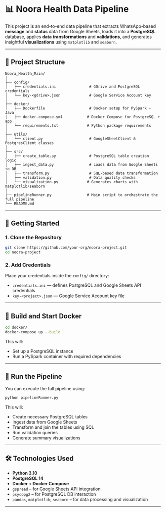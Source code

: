 # 📊 Noora Health Data Pipeline

This project is an end-to-end data pipeline that extracts WhatsApp-based **message** and **status** data from Google Sheets, loads it into a **PostgreSQL** database, applies **data transformations** and **validations**, and generates insightful **visualizations** using `matplotlib` and `seaborn`.

---

## 📁 Project Structure

```
Noora_Health_Main/
│
├── config/
│   ├── credentials.ini               # GDrive and PostgreSQL credentials
│   └── key-<gdrive>.json             # Google Service Account key
│
├── docker/
│   ├── Dockerfile                    # Docker setup for PySpark + Java
│   ├── docker-compose.yml           # Docker Compose for PostgreSQL + app
│   └── requirements.txt             # Python package requirements
│
├── utils/
│   └── client.py                     # GoogleSheetClient & PostgresClient classes
│
├── src/
│   ├── create_table.py               # PostgreSQL table creation logic
│   ├── ingest_data.py                # Loads data from Google Sheets to DB
│   ├── transform.py                  # SQL-based data transformation
│   ├── validation.py                 # Data quality checks
│   └── visualization.py             # Generates charts with matplotlib/seaborn
│
├── pipelineRunner.py                # Main script to orchestrate the full pipeline
└── README.md
```

---

## 🚀 Getting Started

### 1. Clone the Repository

```bash
git clone https://github.com/your-org/noora-project.git
cd noora-project
```

### 2. Add Credentials

Place your credentials inside the `config/` directory:

- `credentials.ini` — defines PostgreSQL and Google Sheets API credentials
- `key-<project>.json` — Google Service Account key file

---

## 🐳 Build and Start Docker

```bash
cd docker/
docker-compose up --build
```

This will:

- Set up a PostgreSQL instance
- Run a PySpark container with required dependencies

---

## 🧪 Run the Pipeline

You can execute the full pipeline using:

```bash
python pipelineRunner.py
```

This will:

- Create necessary PostgreSQL tables
- Ingest data from Google Sheets
- Transform and join the tables using SQL
- Run validation queries
- Generate summary visualizations

---

## 🛠 Technologies Used

- **Python 3.10**
- **PostgreSQL 14**
- **Docker + Docker Compose**
- `gspread` – for Google Sheets API integration
- `psycopg2` – for PostgreSQL DB interaction
- `pandas`, `matplotlib`, `seaborn` – for data processing and visualization

---
